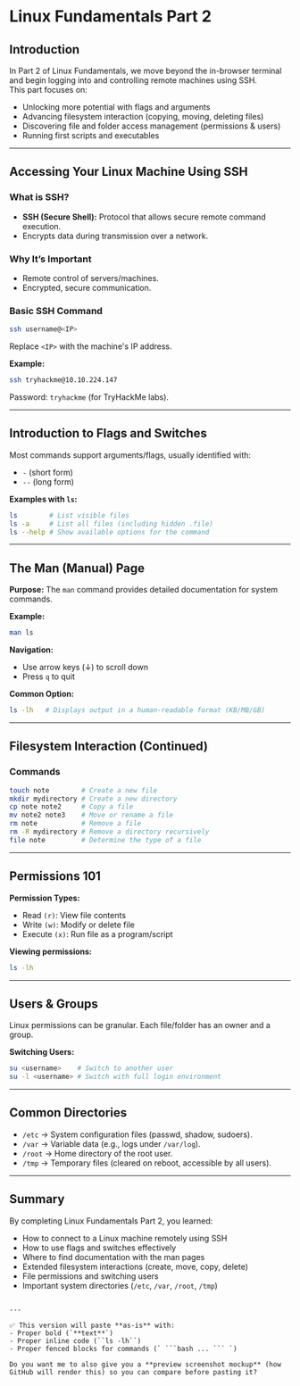 
# Linux Fundamentals Part 2

## Introduction
In Part 2 of Linux Fundamentals, we move beyond the in-browser terminal and begin logging into and controlling remote machines using SSH.  
This part focuses on:

- Unlocking more potential with flags and arguments  
- Advancing filesystem interaction (copying, moving, deleting files)  
- Discovering file and folder access management (permissions & users)  
- Running first scripts and executables  

---

## Accessing Your Linux Machine Using SSH

### What is SSH?
- **SSH (Secure Shell):** Protocol that allows secure remote command execution.  
- Encrypts data during transmission over a network.  

### Why It’s Important
- Remote control of servers/machines.  
- Encrypted, secure communication.  

### Basic SSH Command
```bash
ssh username@<IP>
````

Replace `<IP>` with the machine's IP address.

**Example:**

```bash
ssh tryhackme@10.10.224.147
```

Password: `tryhackme` (for TryHackMe labs).

---

## Introduction to Flags and Switches

Most commands support arguments/flags, usually identified with:

* `-` (short form)
* `--` (long form)

**Examples with `ls`:**

```bash
ls        # List visible files
ls -a     # List all files (including hidden .file)
ls --help # Show available options for the command
```

---

## The Man (Manual) Page

**Purpose:** The `man` command provides detailed documentation for system commands.

**Example:**

```bash
man ls
```

**Navigation:**

* Use arrow keys (↓) to scroll down
* Press `q` to quit

**Common Option:**

```bash
ls -lh   # Displays output in a human-readable format (KB/MB/GB)
```

---

## Filesystem Interaction (Continued)

### Commands

```bash
touch note        # Create a new file
mkdir mydirectory # Create a new directory
cp note note2     # Copy a file
mv note2 note3    # Move or rename a file
rm note           # Remove a file
rm -R mydirectory # Remove a directory recursively
file note         # Determine the type of a file
```

---

## Permissions 101

**Permission Types:**

* Read `(r)`: View file contents
* Write `(w)`: Modify or delete file
* Execute `(x)`: Run file as a program/script

**Viewing permissions:**

```bash
ls -lh
```

---

## Users & Groups

Linux permissions can be granular. Each file/folder has an owner and a group.

**Switching Users:**

```bash
su <username>    # Switch to another user
su -l <username> # Switch with full login environment
```

---

## Common Directories

* `/etc` → System configuration files (passwd, shadow, sudoers).
* `/var` → Variable data (e.g., logs under `/var/log`).
* `/root` → Home directory of the root user.
* `/tmp` → Temporary files (cleared on reboot, accessible by all users).

---

## Summary

By completing Linux Fundamentals Part 2, you learned:

* How to connect to a Linux machine remotely using SSH
* How to use flags and switches effectively
* Where to find documentation with the man pages
* Extended filesystem interactions (create, move, copy, delete)
* File permissions and switching users
* Important system directories (`/etc`, `/var`, `/root`, `/tmp`)

````

---

✅ This version will paste **as-is** with:  
- Proper bold (`**text**`)  
- Proper inline code (``ls -lh``)  
- Proper fenced blocks for commands (` ```bash ... ``` `)  

Do you want me to also give you a **preview screenshot mockup** (how GitHub will render this) so you can compare before pasting it?
````
